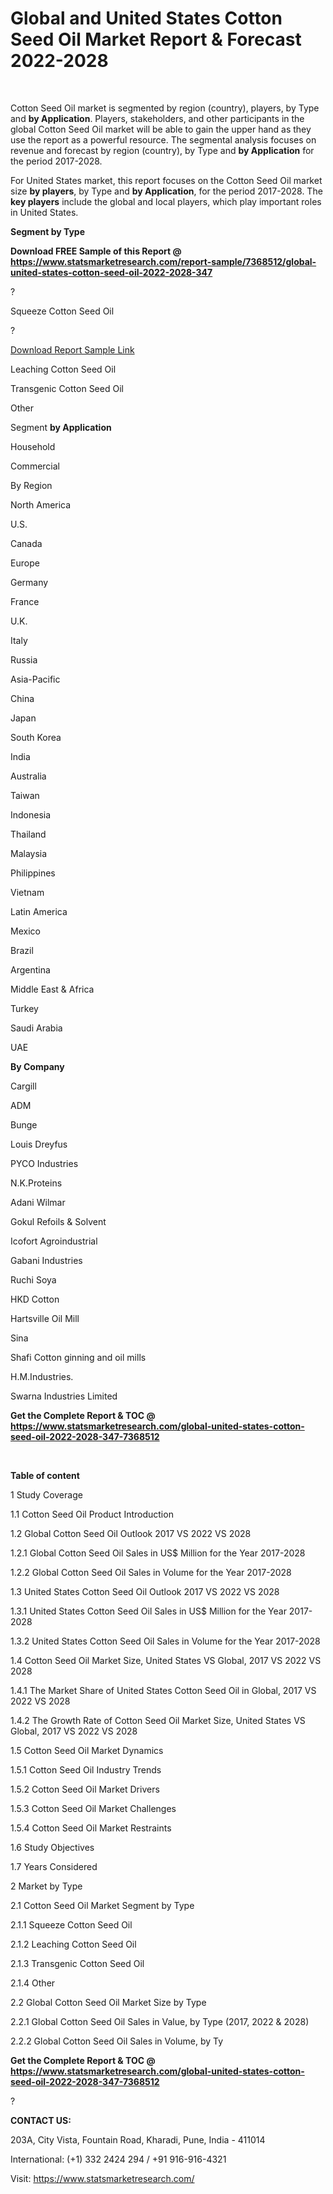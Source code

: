 <h1>Global and United States Cotton Seed Oil Market Report & Forecast 2022-2028</h1><br/><p>Cotton Seed Oil market is segmented by region (country), players, by Type and <strong>by Application</strong>. Players, stakeholders, and other participants in the global Cotton Seed Oil market will be able to gain the upper hand as they use the report as a powerful resource. The segmental analysis focuses on revenue and forecast by region (country), by Type and <strong>by Application</strong> for the period 2017-2028.</p>
 
 
 
 <p>For United States market, this report focuses on the Cotton Seed Oil market size <strong>by players</strong>, by Type and <strong>by Application</strong>, for the period 2017-2028. The <strong>key players</strong> include the global and local players, which play important roles in United States.</p>
 
 
 
 <p><strong>Segment by Type</strong></p>
 
 
 
 <div><b>Download FREE Sample of this Report @ <a href="https://www.statsmarketresearch.com/download-free-sample/7368512/global-united-states-cotton-seed-oil-2022-2028-347">https://www.statsmarketresearch.com/report-sample/7368512/global-united-states-cotton-seed-oil-2022-2028-347</a></b></div>
 
 
 
 <p>? </p>
 
 
 
 <p>Squeeze Cotton Seed Oil</p>
 
 
 
 <p>? </p>
 
 
 
 <p><a href="https://www.statsmarketresearch.com/download-free-sample/7368512/global-united-states-cotton-seed-oil-2022-2028-347">Download Report Sample Link</a></p>
 
 
 
 <p>Leaching Cotton Seed Oil</p>
 
 
 
 <p>Transgenic Cotton Seed Oil</p>
 
 
 
 <p>Other</p>
 
 
 
 <p>Segment <strong>by Application</strong></p>
 
 
 
 <p>Household</p>
 
 
 
 <p>Commercial</p>
 
 
 
 <p>By Region</p>
 
 
 
 <p>North America</p>
 
 
 
 <p>U.S.</p>
 
 
 
 <p>Canada</p>
 
 
 
 <p>Europe</p>
 
 
 
 <p>Germany</p>
 
 
 
 <p>France</p>
 
 
 
 <p>U.K.</p>
 
 
 
 <p>Italy</p>
 
 
 
 <p>Russia</p>
 
 
 
 <p>Asia-Pacific</p>
 
 
 
 <p>China</p>
 
 
 
 <p>Japan</p>
 
 
 
 <p>South Korea</p>
 
 
 
 <p>India</p>
 
 
 
 <p>Australia</p>
 
 
 
 <p>Taiwan</p>
 
 
 
 <p>Indonesia</p>
 
 
 
 <p>Thailand</p>
 
 
 
 <p>Malaysia</p>
 
 
 
 <p>Philippines</p>
 
 
 
 <p>Vietnam</p>
 
 
 
 <p>Latin America</p>
 
 
 
 <p>Mexico</p>
 
 
 
 <p>Brazil</p>
 
 
 
 <p>Argentina</p>
 
 
 
 <p>Middle East & Africa</p>
 
 
 
 <p>Turkey</p>
 
 
 
 <p>Saudi Arabia</p>
 
 
 
 <p>UAE</p>
 
 
 
 <p><strong>By Company</strong></p>
 
 
 
 <p>Cargill</p>
 
 
 
 <p>ADM</p>
 
 
 
 <p>Bunge</p>
 
 
 
 <p>Louis Dreyfus</p>
 
 
 
 <p>PYCO Industries</p>
 
 
 
 <p>N.K.Proteins</p>
 
 
 
 <p>Adani Wilmar</p>
 
 
 
 <p>Gokul Refoils & Solvent</p>
 
 
 
 <p>Icofort Agroindustrial</p>
 
 
 
 <p>Gabani Industries</p>
 
 
 
 <p>Ruchi Soya</p>
 
 
 
 <p>HKD Cotton</p>
 
 
 
 <p>Hartsville Oil Mill</p>
 
 
 
 <p>Sina</p>
 
 
 
 <p>Shafi Cotton ginning and oil mills</p>
 
 
 
 <p>H.M.Industries.</p>
 
 
 
 <p>Swarna Industries Limited</p>
 
 
 
 <div><b>Get the Complete Report & TOC @ <a href="https://www.statsmarketresearch.com/global-united-states-cotton-seed-oil-2022-2028-347-7368512">https://www.statsmarketresearch.com/global-united-states-cotton-seed-oil-2022-2028-347-7368512</a></b></div>
 
 
 
 <p><br />
 
 <b>Table of content</b></p>
 
 
 
 <p>1 Study Coverage<br />
 
 1.1 Cotton Seed Oil Product Introduction<br />
 
 1.2 Global Cotton Seed Oil Outlook 2017 VS 2022 VS 2028<br />
 
 1.2.1 Global Cotton Seed Oil Sales in US$ Million for the Year 2017-2028<br />
 
 1.2.2 Global Cotton Seed Oil Sales in Volume for the Year 2017-2028<br />
 
 1.3 United States Cotton Seed Oil Outlook 2017 VS 2022 VS 2028<br />
 
 1.3.1 United States Cotton Seed Oil Sales in US$ Million for the Year 2017-2028<br />
 
 1.3.2 United States Cotton Seed Oil Sales in Volume for the Year 2017-2028<br />
 
 1.4 Cotton Seed Oil Market Size, United States VS Global, 2017 VS 2022 VS 2028<br />
 
 1.4.1 The Market Share of United States Cotton Seed Oil in Global, 2017 VS 2022 VS 2028<br />
 
 1.4.2 The Growth Rate of Cotton Seed Oil Market Size, United States VS Global, 2017 VS 2022 VS 2028<br />
 
 1.5 Cotton Seed Oil Market Dynamics<br />
 
 1.5.1 Cotton Seed Oil Industry Trends<br />
 
 1.5.2 Cotton Seed Oil Market Drivers<br />
 
 1.5.3 Cotton Seed Oil Market Challenges<br />
 
 1.5.4 Cotton Seed Oil Market Restraints<br />
 
 1.6 Study Objectives<br />
 
 1.7 Years Considered<br />
 
 2 Market by Type<br />
 
 2.1 Cotton Seed Oil Market Segment by Type<br />
 
 2.1.1 Squeeze Cotton Seed Oil<br />
 
 2.1.2 Leaching Cotton Seed Oil<br />
 
 2.1.3 Transgenic Cotton Seed Oil<br />
 
 2.1.4 Other<br />
 
 2.2 Global Cotton Seed Oil Market Size by Type<br />
 
 2.2.1 Global Cotton Seed Oil Sales in Value, by Type (2017, 2022 & 2028)<br />
 
 2.2.2 Global Cotton Seed Oil Sales in Volume, by Ty</p>
 
 
 
 <div><b>Get the Complete Report & TOC @ <a href="https://www.statsmarketresearch.com/global-united-states-cotton-seed-oil-2022-2028-347-7368512">https://www.statsmarketresearch.com/global-united-states-cotton-seed-oil-2022-2028-347-7368512</a></b></div>
 
 
 
 <p>? </p>
 
 
 
 <p><b>CONTACT US:</b><br />
 
 203A, City Vista, Fountain Road, Kharadi, Pune, India - 411014<br />
 
 International: (+1) 332 2424 294 / +91 916-916-4321<br />
 
 Visit: <a href="https://www.statsmarketresearch.com/">https://www.statsmarketresearch.com/</a></p>